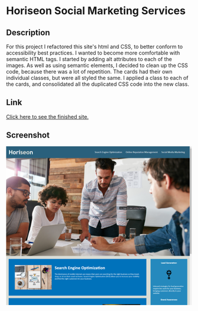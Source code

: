 # Horiseon Social Marketing Services

## Description
For this project I refactored this site's html and CSS, to better conform to accessibility best practices. I wanted to become more comfortable with semantic HTML tags. I started by adding alt attributes to each of the images.
As well as using semantic elements, I decided to clean up the CSS code, because there was a lot of repetition. The cards had their own individual classes, but were all styled the same. I applied a class to each of the cards, and consolidated all the duplicated CSS code into the new class.

## Link
[Click here to see the finished site.](https://jcpickens0215.github.io/Horiseon-Social-Marketing/)

## Screenshot
![Homepage of Horiseon Social Marketing Services](./assets/images/Readme-Screenshot.png)